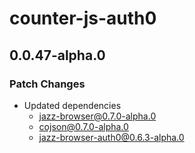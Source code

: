 # counter-js-auth0

## 0.0.47-alpha.0

### Patch Changes

- Updated dependencies
  - jazz-browser@0.7.0-alpha.0
  - cojson@0.7.0-alpha.0
  - jazz-browser-auth0@0.6.3-alpha.0
